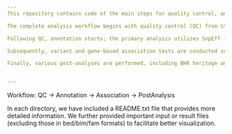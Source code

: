 ```yaml
---
This repository contains code of the main steps for quality control, annotation of VEP, association test for common (logisitic) and rare (SKAT) variants, and post analyses.

The complete analysis workflow begins with quality control (QC) from Step1 to Step4. 

Following QC, annotation starts; the primary analysis utilizes SnpEff for annotations, while case-control enrichment employs VEP annotations. 

Subsequently, variant and gene-based association tests are conducted separately for common and rare variants, and sensitivity analysis were further adopted to validate their robustness.

Finally, various post-analyses are performed, including BHR heritage analysis and correlation analysis, convergene with GWAS signals, Cox survival analysis, Gene expression, MR analysis, annotating amino acid alterations, Proteomic-wide analysis, and PheWAS analysis. We have uploaded important codes for this section.


---
```

Workflow: QC -> Annotation -> Association -> PostAnalysis

In each directory, we have included a README.txt file that provides more detailed information. We further provided important input or result files (excluding those in bed/bim/fam formats) to facilitate better visualization.
